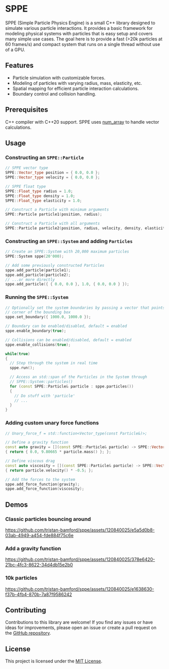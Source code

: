 # SPPE
SPPE (Simple Particle Physics Engine) is a small C++ library designed to simulate various particle interactions. It provides a basic framework for modeling physical systems with particles that is easy setup and covers many simple use cases. The goal here is to provide a fast (>20k particles at 60 frames/s) and compact system that runs on a single thread without use of a GPU.

## Features
- Particle simulation with customizable forces.
- Modeling of particles with varying radius, mass, elasticity, etc.
- Spatial mapping for efficient particle interaction calculations.
- Boundary control and collision handling.

## Prerequisites
C++ compiler with C++20 support. SPPE uses [num_array](https://github.com/tristan-bamford/num_array) to handle vector calculations.

## Usage
### Constructing an `SPPE::Particle`
```cpp
// SPPE vector type
SPPE::Vector_type position = { 0.0, 0.0 };
SPPE::Vector_type velocity = { 0.0, 0.0 };

// SPPE float type
SPPE::Float_type radius = 1.0;
SPPE::Float_type density = 1.0;
SPPE::Float_type elasticity = 1.0;

// Construct a Particle with minimum arguments
SPPE::Particle particle1(position, radius);

// Construct a Particle with all arguments
SPPE::Particle particle2(position, radius, velocity, density, elasticity);
```
### Constructing an `SPPE::System` and adding `Particles`
```cpp
// Create an SPPE::System with 20,000 maximum particles
SPPE::System sppe(20'000);

// Add some previously constructed Particles
sppe.add_particle(particle1);
sppe.add_particle(particle2);
// ...or more directly
sppe.add_particle({ { 0.0, 0.0 }, 1.0, { 0.0, 0.0 } });
```
### Running the `SPPE::System`
```cpp
// Optionally set the system boundaries by passing a vector that points to a 
// corner of the bounding box
sppe.set_boundary({ 1000.0, 1000.0 });

// Boundary can be enabled/disabled, default = enabled
sppe.enable_boundary(true);

// Collisions can be enabled/disabled, default = enabled
sppe.enable_collisions(true);

while(true)
{
  // Step through the system in real time
  sppe.run();

  // Access an std::span of the Particles in the System through 
  // SPPE::System::particles()
  for (const SPPE::Particle& particle : sppe.particles())
  {
    // Do stuff with 'particle'
    // ...
  }
}
```
### Adding custom unary force functions
```cpp
// Unary_force_f = std::function<Vector_type(const Particle&)>;

// Define a gravity function
const auto gravity = [](const SPPE::Particle& particle) -> SPPE::Vector_type
{ return { 0.0, 9.80665 * particle.mass() }; };

// Define viscous drag
const auto viscosity = [](const SPPE::Particle& particle) -> SPPE::Vector_type
{ return particle.velocity() * -0.5; };

// Add the forces to the system
sppe.add_force_function(gravity);
sppe.add_force_function(viscosity);
```
## Demos
### Classic particles bouncing around
https://github.com/tristan-bamford/sppe/assets/120840025/e5a5d0b8-03ab-4949-a454-fde884f75c6e
### Add a gravity function
https://github.com/tristan-bamford/sppe/assets/120840025/378e6420-21bc-4fc3-8622-34d4db15e2b0
### 10k particles
https://github.com/tristan-bamford/sppe/assets/120840025/e1638630-f37b-4fb4-870b-7a87f9586242

## Contributing

Contributions to this library are welcome! If you find any issues or have ideas for improvements, please open an issue or create a pull request on the [GitHub repository](https://github.com/tristan-bamford/sppe).

## License

This project is licensed under the [MIT License](LICENSE).
